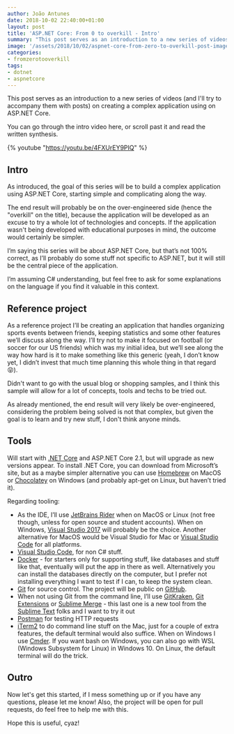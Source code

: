 ```yaml
---
author: João Antunes
date: 2018-10-02 22:40:00+01:00
layout: post
title: 'ASP.NET Core: From 0 to overkill - Intro'
summary: "This post serves as an introduction to a new series of videos (and I'll try to accompany them with posts) on creating a complex application using on ASP.NET Core."
image: '/assets/2018/10/02/aspnet-core-from-zero-to-overkill-post-image.jpg'
categories:
- fromzerotooverkill
tags:
- dotnet
- aspnetcore
---
```


This post serves as an introduction to a new series of videos (and I'll try to accompany them with posts) on creating a complex application using on ASP.NET Core.

You can go through the intro video here, or scroll past it and read the written synthesis.

{% youtube "https://youtu.be/4FXUrEY9PIQ" %}
<br />
## Intro

As introduced, the goal of this series will be to build a complex application using ASP.NET Core, starting simple and complicating along the way. 

The end result will probably be on the over-engineered side (hence the "overkill" on the title), because the application will be developed as an excuse to try a whole lot of technologies and concepts. If the application wasn't being developed with educational purposes in mind, the outcome would certainly be simpler.

I’m saying this series will be about ASP.NET Core, but that’s not 100% correct, as I’ll probably do some stuff not specific to ASP.NET, but it will still be the central piece of the application.

I’m assuming C# understanding, but feel free to ask for some explanations on the language if you find it valuable in this context.

## Reference project

As a reference project I’ll be creating an application that handles organizing sports events between friends, keeping statistics and some other features we’ll discuss along the way. I’ll try not to make it focused on football (or soccer for our US friends) which was my initial idea, but we’ll see along the way how hard is it to make something like this generic (yeah, I don’t know yet, I didn’t invest that much time planning this whole thing in that regard 😝).

Didn't want to go with the usual blog or shopping samples, and I think this sample will allow for a lot of concepts, tools and techs to be tried out.

As already mentioned, the end result will very likely be over-engineered, considering the problem being solved is not that complex, but given the goal is to learn and try new stuff, I don't think anyone minds.

## Tools

Will start with [.NET Core](https://www.microsoft.com/net) and ASP.NET Core 2.1, but will upgrade as new versions appear. To install .NET Core, you can download from Microsoft’s site, but as a maybe simpler alternative you can use [Homebrew](https://brew.sh/) on MacOS or [Chocolatey](https://chocolatey.org/) on Windows (and probably apt-get on Linux, but haven’t tried it).

Regarding tooling:

- As the IDE, I’ll use [JetBrains Rider](https://www.jetbrains.com/rider/) when on MacOS or Linux (not free though, unless for open source and student accounts). When on Windows, [Visual Studio 2017](https://visualstudio.microsoft.com/vs) will probably be the choice. Another alternative for MacOS would be Visual Studio for Mac or [Visual Studio Code](https://code.visualstudio.com/) for all platforms.
- [Visual Studio Code](https://code.visualstudio.com/), for non C# stuff.
- [Docker](https://www.docker.com/) - for starters only for supporting stuff, like databases and stuff like that, eventually will put the app in there as well. Alternatively you can install the databases directly on the computer, but I prefer not installing everything I want to test if I can, to keep the system clean.
- [Git](https://git-scm.com) for source control. The project will be public on [GitHub](https://github.com).
- When not using Git from the command line, I’ll use [GitKraken](https://www.gitkraken.com/), [Git Extensions](https://github.com/gitextensions/gitextensions) or [Sublime Merge](https://www.sublimemerge.com/) - this last one is a new tool from the [Sublime Text](https://www.sublimetext.com/) folks and I want to try it out
- [Postman](https://www.getpostman.com/) for testing HTTP requests
- [iTerm2](https://www.iterm2.com/) to do command line stuff on the Mac, just for a couple of extra features, the default terminal would also suffice. When on Windows I use [Cmder](http://cmder.net/). If you want bash on Windows, you can also go with WSL (Windows Subsystem for Linux) in Windows 10. On Linux, the default terminal will do the trick.

## Outro

Now let's get this started, if I mess something up or if you have any questions, please let me know!
Also, the project will be open for pull requests, do feel free to help me with this.

Hope this is useful, cyaz!